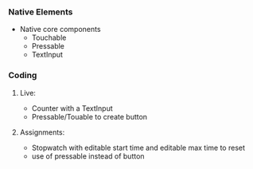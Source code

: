 ### Native Elements

- Native core components
  - Touchable
  - Pressable
  - TextInput

### Coding

1. Live:

   - Counter with a TextInput
   - Pressable/Touable to create button

2. Assignments:
   - Stopwatch with editable start time and editable max time to reset
   - use of pressable instead of button
